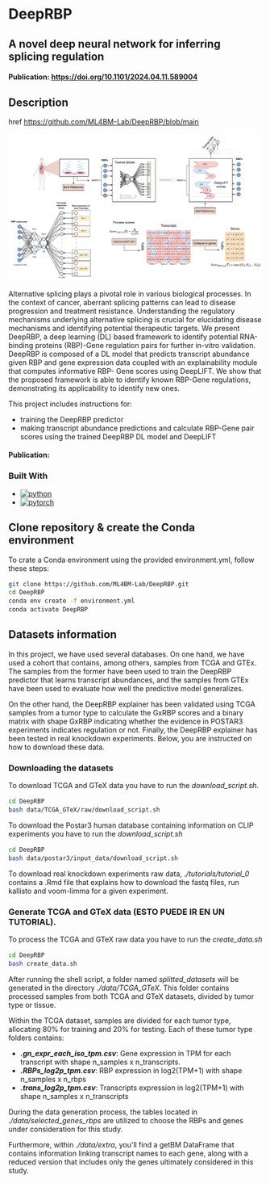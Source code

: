 # DeepRBP
## A novel deep neural network for inferring splicing regulation
#### Publication: https://doi.org/10.1101/2024.04.11.589004

<!-- ABOUT THE PROJECT -->
## Description
href https://github.com/ML4BM-Lab/DeepRBP/blob/main
 <p align="center"><img src="images/methods_deepsf.pdf" width="700" alt="Logo"></p>

 <!-- <p align="center"><a href=https://www.thelancet.com/journals/ebiom/article/PIIS2352-3964(23)00333-X/fulltext>Discovering the mechanism of action of drugs with a sparse explainable network<a></p> -->

Alternative splicing plays a pivotal role in various biological processes. In the context of cancer, aberrant splicing patterns can lead to disease progression and treatment resistance. 
Understanding the regulatory mechanisms underlying alternative splicing is crucial for elucidating disease mechanisms and identifying potential therapeutic targets.
We present DeepRBP, a deep learning (DL) based framework to identify potential RNA-binding proteins (RBP)-Gene regulation pairs for further in-vitro validation. DeepRBP is composed of a DL model 
that predicts transcript abundance given RBP and gene expression data coupled with an explainability module that computes informative RBP-
Gene scores using DeepLIFT. We show that the proposed framework is able to identify known RBP-Gene regulations, demonstrating its applicability to identify new ones.

This project includes instructions for:
* training the DeepRBP predictor
* making transcript abundance predictions and calculate RBP-Gene pair scores using the trained DeepRBP DL model and DeepLIFT 

#### Publication: 

### Built With

*   <a href="https://www.python.org/">
      <img src="images/python.png" width="110" alt="python" >
    </a>
*   <a href="https://pytorch.org/">
      <img src="images/pytorch.png" width="105" alt="pytorch" >
    </a>

## Clone repository & create the Conda environment
To crate a Conda environment using the provided environment.yml, follow these steps:

```bash
git clone https://github.com/ML4BM-Lab/DeepRBP.git
cd DeepRBP
conda env create -f environment.yml
conda activate DeepRBP
```

## Datasets information
In this project, we have used several databases. On one hand, we have used a cohort that contains, among others, samples from TCGA and GTEx. The samples from the former have been used to train the DeepRBP predictor that learns transcript abundances, and the samples from GTEx have been used to evaluate how well the predictive model generalizes.

On the other hand, the DeepRBP explainer has been validated using TCGA samples from a tumor type to calculate the GxRBP scores and a binary matrix with shape GxRBP indicating whether the evidence in POSTAR3 experiments indicates regulation or not. Finally, the DeepRBP explainer has been tested in real knockdown experiments. Below, you are instructed on how to download these data.

### Downloading the datasets
To download TCGA and GTeX data you have to run the *download_script.sh*.

```bash
cd DeepRBP
bash data/TCGA_GTeX/raw/download_script.sh
```
To download the Postar3 human database containing information on CLIP experiments you have to run the *download_script.sh*
```bash
cd DeepRBP
bash data/postar3/input_data/download_script.sh
```
To download real knockdown experiments raw data, *./tutorials/tutorial_0* contains a .Rmd file that explains how to download the fastq files, run kallisto and voom-limma for a given experiment.

### Generate TCGA and GTeX data (ESTO PUEDE IR EN UN TUTORIAL).
To process the TCGA and GTeX raw data you have to run the *create_data.sh*
```bash
cd DeepRBP
bash create_data.sh
```
After running the shell script, a folder named *splitted_datasets* will be generated in the directory *./data/TCGA_GTeX*. This folder contains processed samples from both TCGA and GTeX datasets, divided by tumor type or tissue. 

Within the TCGA dataset, samples are divided for each tumor type, allocating 80% for training and 20% for testing. Each of these tumor type folders contains:

- **_.gn_expr_each_iso_tpm.csv_**:  Gene expression in TPM for each transcript with shape n_samples x n_transcripts.
- **_.RBPs_log2p_tpm.csv_**: RBP expression in log2(TPM+1) with shape n_samples x n_rbps
- **_.trans_log2p_tpm.csv_**: Transcripts expression in log2(TPM+1) with shape n_samples x n_transcripts

During the data generation process, the tables located in *./data/selected_genes_rbps* are utilized to choose the RBPs and genes under consideration for this study.

Furthermore, within *./data/extra*, you'll find a getBM DataFrame that contains information linking transcript names to each gene, along with a reduced version that includes only the genes ultimately considered in this study.


